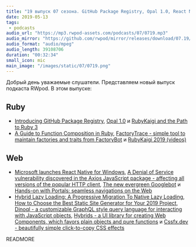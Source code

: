 ```yaml
---
title: "19 выпуск 07 сезона. GitHub Package Registry, Opal 1.0, React Native for Windows, Hybrid Lazy Loading, Hybrids, Cssfx.dev и прочее"
date: 2019-05-13
tags:
 - podcasts
audio_url: "https://mp3.rwpod-assets.com/podcasts/07/0719.mp3"
audio_mirror: "https://github.com/rwpod/mirror/releases/download/07.19/0719.mp3"
audio_format: "audio/mpeg"
audio_length: 39108706
duration: "00:32:34"
small_icon: mic
main_image: "/images/static/07/0719.png"
---
```


Добрый день уважаемые слушатели. Представляем новый выпуск подкаста RWpod. В этом выпуске:

## Ruby

- [Introducing GitHub Package Registry](https://github.blog/2019-05-10-introducing-github-package-registry/), [Opal 1.0](http://opalrb.com/blog/2019/05/12/opal-1-0/) и [RubyKaigi and the Path to Ruby 3](https://developer.squareup.com/blog/rubykaigi-and-the-path-to-ruby-3/)
- [A Guide to Function Composition in Ruby](https://www.ghostcassette.com/function-composition-in-ruby/), [FactoryTrace - simple tool to maintain factories and traits from FactoryBot](https://github.com/djezzzl/factory_trace) и [RubyKaigi 2019 (videos)](https://www.youtube.com/channel/UCBSg5zH-VFJ42BGQFk4VH2A/videos)

## Web

 - [Microsoft launches React Native for Windows](https://techcrunch.com/2019/05/06/microsoft-launches-react-native-for-windows/), [A Denial of Service vulnerability discovered in the Axios JavaScript package - affecting all versions of the popular HTTP client](https://snyk.io/blog/a-denial-of-service-vulnerability-discovered-in-the-axios-javascript-package-affecting-all-versions-of-the-popular-http-client/), [The new evergreen Googlebot](https://webmasters.googleblog.com/2019/05/the-new-evergreen-googlebot.html) и [Hands-on with Portals: seamless navigations on the Web](https://web.dev/hands-on-portals)
 - [Hybrid Lazy Loading: A Progressive Migration To Native Lazy Loading](https://www.smashingmagazine.com/2019/05/hybrid-lazy-loading-progressive-migration-native/), [How to Choose the Best Static Site Generator for Your 2019 Project](https://snipcart.com/blog/choose-best-static-site-generator), [Dinoql - a customizable GraphQL style query language for interacting with JavaScript objects](https://github.com/victorvoid/dinoql), [Hybrids - a UI library for creating Web Components, which favors plain objects and pure functions](https://hybrids.js.org/) и [Cssfx.dev - beautifully simple click-to-copy CSS effects](https://cssfx.dev/)

READMORE
